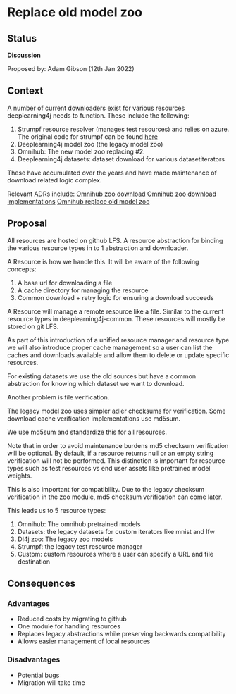 # Replace old model zoo

## Status
**Discussion**

Proposed by: Adam Gibson (12th Jan 2022)


## Context

A number of current downloaders exist for various resources
deeplearning4j needs to function. These include the following:
1. Strumpf resource resolver (manages test resources)
and relies on azure. The original code for strumpf can be found [here](https://github.com/KonduitAI/strumpf)
2. Deeplearning4j model zoo (the legacy model zoo)
3. Omnihub: The new model zoo replacing #2.
4. Deeplearning4j datasets: dataset download for various datasetiterators


These have accumulated over the years and have made maintenance of download related logic
complex.

Relevant ADRs include:
[Omnihub zoo download](./0011%20-%20OmniHub-Zoo%20Download.md)
[Omnihub zoo download implementations](./0012%20-%20OmniHub-Zoo%20Download%20Implementations.md)
[Omnihub replace old model zoo](./0013%20-%20OmniHub-Zoo%20Consumption.md)


## Proposal

All resources are hosted on  github LFS.
A  resource abstraction for binding the  various resource types in
to 1 abstraction and downloader.

A Resource  is how we handle this. It will be aware of the following concepts:
1. A base url for downloading a file
2. A cache directory for managing the resource
3. Common download + retry logic for ensuring a download succeeds


A Resource will manage a remote resource like a file. Similar to the current resource types
in deeplearning4j-common. These resources will mostly be stored on git LFS.

As part of this introduction of a unified resource manager and resource type
we will also introduce proper cache management so a user can list
the caches and downloads available and allow them to delete or update
specific resources.

For existing datasets we  use the old sources but have a common abstraction
for knowing which dataset we want to download.

Another problem is file verification.

The legacy model zoo uses simpler adler checksums for verification.
Some download cache verification implementations use md5sum.

We  use md5sum and standardize this for all resources.


Note that in order to avoid maintenance burdens md5 checksum verification
will be optional. By default, if a resource returns null or an empty
string verification will not be performed. This distinction is important
for resource types such as test resources vs end user assets like pretrained model
weights.

This is also important for compatibility. Due to the legacy checksum
verification in the zoo module, md5 checksum verification can come later.

This leads us to 5 resource types:
1. Omnihub: The omnihub pretrained models
2. Datasets: the legacy datasets for custom iterators like mnist and lfw
3. Dl4j zoo: The legacy zoo models
4. Strumpf: the legacy test resource manager
5. Custom: custom resources where a user can specify a URL and file destination

## Consequences

### Advantages

* Reduced costs by migrating to github
* One module for handling resources
* Replaces legacy abstractions while preserving backwards compatibility
* Allows easier management of local resources


### Disadvantages
* Potential bugs
* Migration will take time